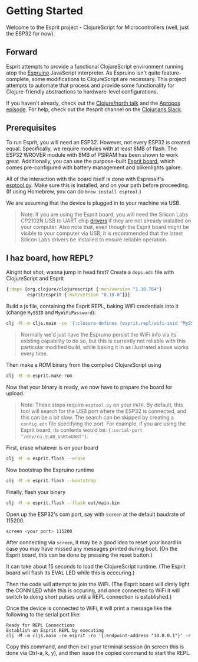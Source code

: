# Getting Started

Welcome to the Esprit project - ClojureScript for Microcontrollers (well, just the ESP32 for now). 

## Forward
Esprit attempts to provide a functional ClojureScript environment running atop the [Espruino](https://www.espruino.com/) JavaScript interpreter. As Espruino isn't quite feature-complete, some modifications to ClojureScript are necessary. This project attempts to automate that process and provide some functionality for Clojure-friendly abstractions to hardware-level configurations.

If you haven't already, check out the [Clojure/north talk](https://youtu.be/u1jr4v7dhoo) and the [Apropos episode](https://youtu.be/J0wF92Zvq2c). For help, check out the #esprit channel on the [Clojurians Slack](http://clojurians.net/).

## Prerequisites
To run Esprit, you will need an ESP32. However, not every ESP32 is created equal. Specifically, we require modules with at least 8MB of flash. The ESP32 WROVER module with 8MB of PSIRAM has been shown to work great. Additionally, you can use the purpose-built [Esprit board](https://github.com/mfikes/esprit-board), which comes pre-configured with battery management and blikenlights galore.

All of the interaction with the board itself is done with Espressif's [esptool.py](https://github.com/espressif/esptool). Make sure this is installed, and on your path before proceeding. (If using Homebrew, you can do `brew install esptool`.)

We are assuming that the device is plugged in to your machine via USB.

> Note:  If you are using the Esprit board, you will need the Silicon Labs CP2102N USB to UART chip [drivers](https://www.silabs.com/products/development-tools/software/usb-to-uart-bridge-vcp-drivers) if they are not already installed on your computer. Also note that, even though the Esprit board might be visible to your computer via USB, it is recommended that the latest Silicon Labs drivers be installed to ensure reliable operation.

## I haz board, how REPL?
Alright hot shot, wanna jump in head first?
Create a `deps.edn` file with ClojureScript and Esprit
```clojure
{:deps {org.clojure/clojurescript {:mvn/version "1.10.764"}
        esprit/esprit {:mvn/version "0.10.0"}}}
```
Build a js file, containing the Esprit REPL, baking WiFi credentials into it (change `MySSID` and `MyWiFiPassword`):
```sh
clj -M -m cljs.main -co '{:closure-defines {esprit.repl/wifi-ssid "MySSID" esprit.repl/wifi-password "MyWiFiPassword"} :optimizations :simple :target :none :browser-repl false :process-shim false}' -c esprit.repl
```
> Normally we'd just have the Espruino persist the WiFi info via its existing capability to do so, but this is currently not reliable with this particular modified build, while baking it in as illustrated above works every time.

Then make a ROM binary from the compiled ClojureScript using
```sh
clj -M -m esprit.make-rom
```
Now that your binary is ready, we now have to prepare the board for upload.

> Note: These steps require `esptool.py` on your `PATH`. By default, this tool will search for the USB port where the ESP32 is connected, and this can be a bit slow. The search can be skipped by creating a `config.edn` file specifying the port. For example, if you are using the Esprit board, its contents would be: `{:serial-port "/dev/cu.SLAB_USBtoUART"}`.

First, erase whatever is on your board
```sh
clj -M -m esprit.flash --erase
```
Now bootstrap the Espruino runtime
```sh
clj -M -m esprit.flash --bootstrap
```
Finally, flash your binary
```sh
clj -M -m esprit.flash --flash out/main.bin
```
Open up the ESP32's com port, say with `screen` at the default baudrate of 115200.

```sh
screen <your port> 115200
```

After connecting via `screen`, it may be a good idea to reset your board in case you may have missed any messages printed during boot. (On the Esprit board, this can be done by pressing the reset button.)

It can take about 15 seconds to load the ClojureScript runtime. (The Esprit board will flash its EVAL LED while this is occcuring.)

Then the code will attempt to join the WiFi. (The Esprit board will dimly light the CONN LED while this is occuring, and once connected to WiFi it will switch to doing short pulses until a REPL connection is established.)

Once the device is connected to WiFi, it will print a message like the following to the serial port like:
```
Ready for REPL Connections
Establish an Esprit REPL by executing
clj -M -m cljs.main -re esprit -ro '{:endpoint-address "10.0.0.1"}' -r
```

Copy this command, and then exit your terminal session (in screen this is done via Ctrl-a, k, y), and then issue the copied command to start the REPL.
